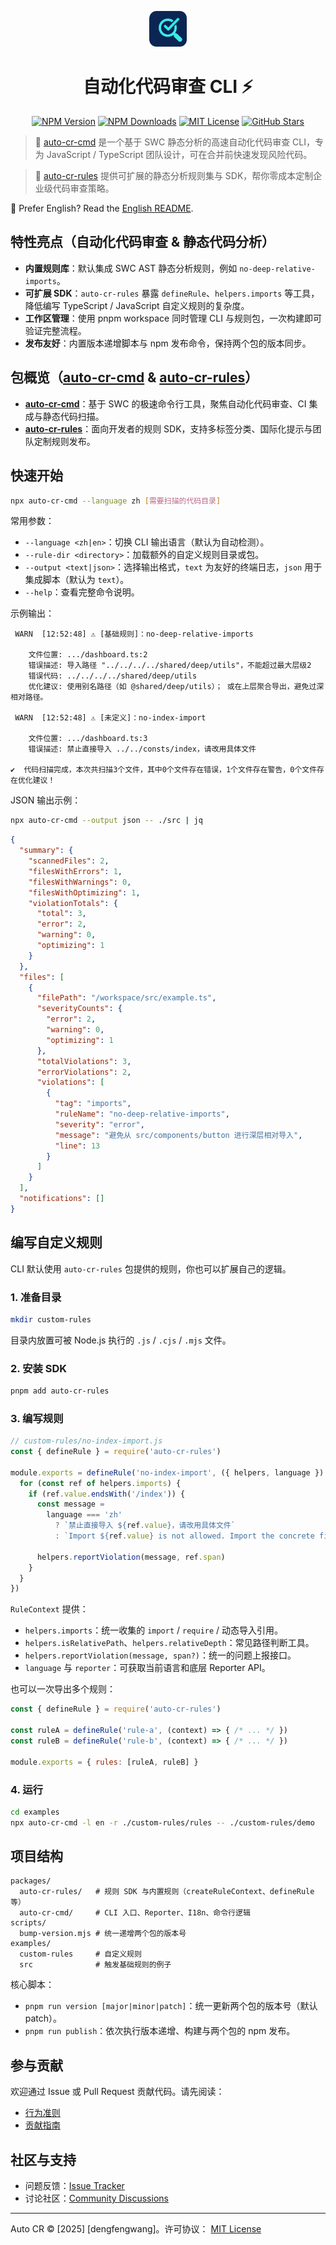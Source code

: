 <p align="center">
  <a href="https://github.com/wangweiwei/auto-cr">
    <img src="https://github.com/wangweiwei/auto-cr/blob/main/assets/images/image.png?raw=true" alt="auto-cr logo" width="60" />
  </a>
</p>

<h1 align="center">自动化代码审查 CLI ⚡️</h1>

<p align="center">
  <a href="https://www.npmjs.com/package/auto-cr-cmd"><img alt="NPM Version" src="https://img.shields.io/npm/v/auto-cr-cmd.svg?style=flat"/></a>
  <a href="https://www.npmjs.com/package/auto-cr-cmd"><img alt="NPM Downloads" src="https://img.shields.io/npm/dm/auto-cr-cmd.svg?style=flat"/></a>
  <a href="./LICENSE"><img alt="MIT License" src="https://img.shields.io/github/license/wangweiwei/auto-cr"/></a>
  <a href="https://github.com/wangweiwei/auto-cr/stargazers"><img alt="GitHub Stars" src="https://img.shields.io/github/stars/wangweiwei/auto-cr" /></a>
</p>

> 🎯 [auto-cr-cmd](https://github.com/wangweiwei/auto-cr/tree/main/packages/auto-cr-cmd) 是一个基于 SWC 静态分析的高速自动化代码审查 CLI，专为 JavaScript / TypeScript 团队设计，可在合并前快速发现风险代码。

> 🔧 [auto-cr-rules](https://github.com/wangweiwei/auto-cr/tree/main/packages/auto-cr-rules) 提供可扩展的静态分析规则集与 SDK，帮你零成本定制企业级代码审查策略。

📘 Prefer English? Read the [English README](https://github.com/wangweiwei/auto-cr/blob/main/README.md).


## 特性亮点（自动化代码审查 & 静态代码分析）

- **内置规则库**：默认集成 SWC AST 静态分析规则，例如 `no-deep-relative-imports`。
- **可扩展 SDK**：`auto-cr-rules` 暴露 `defineRule`、`helpers.imports` 等工具，降低编写 TypeScript / JavaScript 自定义规则的复杂度。
- **工作区管理**：使用 pnpm workspace 同时管理 CLI 与规则包，一次构建即可验证完整流程。
- **发布友好**：内置版本递增脚本与 npm 发布命令，保持两个包的版本同步。

## 包概览（[auto-cr-cmd](https://github.com/wangweiwei/auto-cr/tree/main/packages/auto-cr-cmd) & [auto-cr-rules](https://github.com/wangweiwei/auto-cr/tree/main/packages/auto-cr-rules)）

- **[auto-cr-cmd](https://github.com/wangweiwei/auto-cr/tree/main/packages/auto-cr-cmd)**：基于 SWC 的极速命令行工具，聚焦自动化代码审查、CI 集成与静态代码扫描。
- **[auto-cr-rules](https://github.com/wangweiwei/auto-cr/tree/main/packages/auto-cr-rules)**：面向开发者的规则 SDK，支持多标签分类、国际化提示与团队定制规则发布。

## 快速开始

```bash
npx auto-cr-cmd --language zh [需要扫描的代码目录]
```

常用参数：

- `--language <zh|en>`：切换 CLI 输出语言（默认为自动检测）。
- `--rule-dir <directory>`：加载额外的自定义规则目录或包。
- `--output <text|json>`：选择输出格式，`text` 为友好的终端日志，`json` 用于集成脚本（默认为 `text`）。
- `--help`：查看完整命令说明。

示例输出：

```text
 WARN  [12:52:48] ⚠️ [基础规则]：no-deep-relative-imports 
  
    文件位置: .../dashboard.ts:2
    错误描述: 导入路径 "../../../../shared/deep/utils"，不能超过最大层级2
    错误代码: ../../../../shared/deep/utils
    优化建议: 使用别名路径（如 @shared/deep/utils）； 或在上层聚合导出，避免过深相对路径。

 WARN  [12:52:48] ⚠️ [未定义]：no-index-import

    文件位置: .../dashboard.ts:3
    错误描述: 禁止直接导入 ../../consts/index，请改用具体文件

✔  代码扫描完成，本次共扫描3个文件，其中0个文件存在错误，1个文件存在警告，0个文件存在优化建议！
```

JSON 输出示例：

```bash
npx auto-cr-cmd --output json -- ./src | jq
```

```json
{
  "summary": {
    "scannedFiles": 2,
    "filesWithErrors": 1,
    "filesWithWarnings": 0,
    "filesWithOptimizing": 1,
    "violationTotals": {
      "total": 3,
      "error": 2,
      "warning": 0,
      "optimizing": 1
    }
  },
  "files": [
    {
      "filePath": "/workspace/src/example.ts",
      "severityCounts": {
        "error": 2,
        "warning": 0,
        "optimizing": 1
      },
      "totalViolations": 3,
      "errorViolations": 2,
      "violations": [
        {
          "tag": "imports",
          "ruleName": "no-deep-relative-imports",
          "severity": "error",
          "message": "避免从 src/components/button 进行深层相对导入",
          "line": 13
        }
      ]
    }
  ],
  "notifications": []
}
```

## 编写自定义规则

CLI 默认使用 `auto-cr-rules` 包提供的规则，你也可以扩展自己的逻辑。

### 1. 准备目录

```bash
mkdir custom-rules
```

目录内放置可被 Node.js 执行的 `.js` / `.cjs` / `.mjs` 文件。

### 2. 安装 SDK

```bash
pnpm add auto-cr-rules
```

### 3. 编写规则

```js
// custom-rules/no-index-import.js
const { defineRule } = require('auto-cr-rules')

module.exports = defineRule('no-index-import', ({ helpers, language }) => {
  for (const ref of helpers.imports) {
    if (ref.value.endsWith('/index')) {
      const message =
        language === 'zh'
          ? `禁止直接导入 ${ref.value}，请改用具体文件`
          : `Import ${ref.value} is not allowed. Import the concrete file instead.`

      helpers.reportViolation(message, ref.span)
    }
  }
})
```

`RuleContext` 提供：

- `helpers.imports`：统一收集的 `import` / `require` / 动态导入引用。
- `helpers.isRelativePath`、`helpers.relativeDepth`：常见路径判断工具。
- `helpers.reportViolation(message, span?)`：统一的问题上报接口。
- `language` 与 `reporter`：可获取当前语言和底层 Reporter API。

也可以一次导出多个规则：

```js
const { defineRule } = require('auto-cr-rules')

const ruleA = defineRule('rule-a', (context) => { /* ... */ })
const ruleB = defineRule('rule-b', (context) => { /* ... */ })

module.exports = { rules: [ruleA, ruleB] }
```

### 4. 运行

```bash
cd examples
npx auto-cr-cmd -l en -r ./custom-rules/rules -- ./custom-rules/demo
```

## 项目结构

```text
packages/
  auto-cr-rules/   # 规则 SDK 与内置规则（createRuleContext、defineRule 等）
  auto-cr-cmd/     # CLI 入口、Reporter、I18n、命令行逻辑
scripts/
  bump-version.mjs # 统一递增两个包的版本号
examples/
  custom-rules     # 自定义规则
  src              # 触发基础规则的例子
```

核心脚本：

- `pnpm run version [major|minor|patch]`：统一更新两个包的版本号（默认 patch）。
- `pnpm run publish`：依次执行版本递增、构建与两个包的 npm 发布。

## 参与贡献

欢迎通过 Issue 或 Pull Request 贡献代码。请先阅读：

- [行为准则](./CODE_OF_CONDUCT.md)
- [贡献指南](./CONTRIBUTING.md)

## 社区与支持

- 问题反馈：[Issue Tracker](https://github.com/wangweiwei/auto-cr/issues)
- 讨论社区：[Community Discussions](https://github.com/wangweiwei/auto-cr/discussions)

---

Auto CR © [2025] [dengfengwang]。许可协议： [MIT License](./LICENSE)
